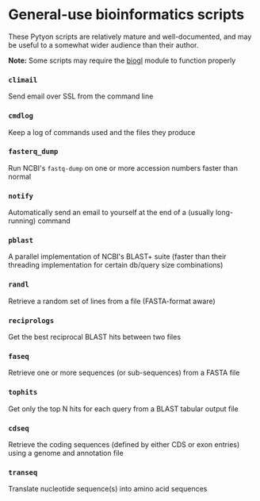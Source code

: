 # General-use bioinformatics scripts

These Pytyon scripts are relatively mature and well-documented, and may be useful to a somewhat wider audience than their author.

__Note:__ Some scripts may require the [biogl](https://github.com/glarue/biogl) module to function properly

### `climail`
Send email over SSL from the command line

### `cmdlog`
Keep a log of commands used and the files they produce

### `fasterq_dump`
Run NCBI's `fastq-dump` on one or more accession numbers faster than normal

### `notify`
Automatically send an email to yourself at the end of a (usually long-running) command

### `pblast`
A parallel implementation of NCBI's BLAST+ suite (faster than their threading implementation for certain db/query size combinations)

### `randl`
Retrieve a random set of lines from a file (FASTA-format aware)

### `reciprologs`
Get the best reciprocal BLAST hits between two files

### `faseq`
Retrieve one or more sequences (or sub-sequences) from a FASTA file

### `tophits`
Get only the top N hits for each query from a BLAST tabular output file

### `cdseq`
Retrieve the coding sequences (defined by either CDS or exon entries) using a genome and annotation file

### `transeq`
Translate nucleotide sequence(s) into amino acid sequences
